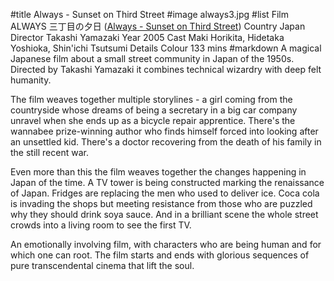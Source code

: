 #title Always - Sunset on Third Street
#image	always3.jpg
#list
Film	ALWAYS &#19977;&#19969;&#30446;&#12398;&#22805;&#26085; ([Always - Sunset on Third Street](https://www.imdb.com/title/tt0488870/))
Country	Japan
Director	Takashi Yamazaki
Year	2005
Cast	Maki Horikita, Hidetaka Yoshioka, Shin'ichi Tsutsumi
Details	Colour 133 mins
#markdown
A magical Japanese film about a small street community in Japan of the 1950s. Directed by Takashi Yamazaki it combines technical wizardry with deep felt humanity.

The film weaves together multiple storylines - a girl coming from the countryside whose dreams of being a secretary in a big car company unravel when she ends up as a bicycle repair apprentice. There's the wannabee prize-winning author who finds himself forced into looking after an unsettled kid. There's a doctor recovering from the death of his family in the still recent war.

Even more than this the film weaves together the changes happening in Japan of the time. A TV tower is being constructed marking the renaissance of Japan. Fridges are replacing the men who used to deliver ice. Coca cola is invading the shops but meeting resistance from those who are puzzled why they should drink soya sauce. And in a brilliant scene the whole street crowds into a living room to see the first TV.

An emotionally involving film, with characters who are being human and for which one can root. The film starts and ends with glorious sequences of pure transcendental cinema that lift the soul.
